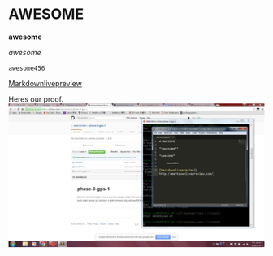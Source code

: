 # AWESOME

**awesome**

*awesome*

    awesome456

[Markdownlivepreview](http://markdownlivepreview.com/)

Heres our proof. ![Screenshot working together](https://raw.githubusercontent.com/adamandrew/phase-0-gps-1/master/screenshot.jpg)
